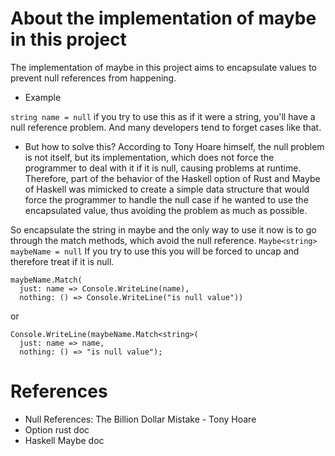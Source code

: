 # About the implementation of maybe in this project
The implementation of maybe in this project aims to encapsulate values to prevent null references from happening.

* Example

`string name = null` 
if you try to use this as if it were a string, you'll have a null reference problem. And many developers tend to forget cases like that.
* But how to solve this? 
According to Tony Hoare himself, the null problem is not itself, but its implementation, which does not force the programmer to deal with it if it is null, causing problems at runtime. Therefore, part of the behavior of the Haskell option of Rust and Maybe of Haskell was mimicked to create a simple data structure that would force the programmer to handle the null case if he wanted to use the encapsulated value, thus avoiding the problem as much as possible.

So encapsulate the string in maybe and the only way to use it now is to go through the match methods, which avoid the null reference.
`Maybe<string> maybeName = null`
If you try to use this you will be forced to uncap and therefore treat if it is null.

```
maybeName.Match(
  just: name => Console.WriteLine(name), 
  nothing: () => Console.WriteLine("is null value"))
```
or
```
Console.WriteLine(maybeName.Match<string>(
  just: name => name, 
  nothing: () => "is null value");
```
  
# References 
- Null References: The Billion Dollar Mistake - Tony Hoare
- Option rust doc
- Haskell Maybe doc
